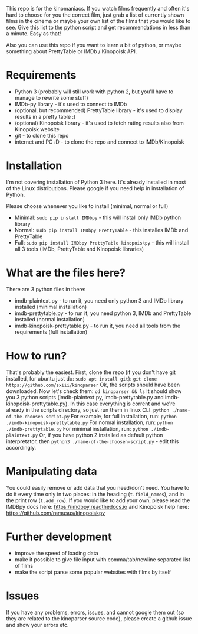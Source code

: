 This repo is for the kinomaniacs. If you watch films frequently and often it's hard to choose for you the correct film, just grab a list of currently shown films in the cinema or maybe your own list of the films that you would like to see. Give this list to the python script and get recommendations in less than a minute. Easy as that!

Also you can use this repo if you want to learn a bit of python, or maybe something about PrettyTable or IMDb / Kinopoisk API.

# Requirements
* Python 3 (probably will still work with python 2, but you'll have to manage to rewrite some stuff)
* IMDb-py library - it's used to connect to IMDb
* (optional, but recommended) PrettyTable library - it's used to display results in a pretty table :)
* (optional) Kinopoisk library - it's used to fetch rating results also from Kinopoisk website
* git - to clone this repo
* internet and PC :D - to clone the repo and connect to IMDb/Kinopoisk

# Installation
I'm not covering installation of Python 3 here. It's already installed in most of the Linux distributions. Please google if you need help in installation of Python.

Please choose whenever you like to install (minimal, normal or full)
* Minimal: `sudo pip install IMDbpy` - this will install only IMDb python library
* Normal: `sudo pip install IMDbpy PrettyTable` - this installes IMDb and PrettyTable
* Full: `sudo pip install IMDbpy PrettyTable kinopoiskpy` - this will install all 3 tools (IMDb, PrettyTable and Kinopoisk libraries)

# What are the files here?
There are 3 python files in there:
* imdb-plaintext.py - to run it, you need only python 3 and IMDb library installed (minimal installation)
* imdb-prettytable.py - to run it, you need python 3, IMDb and PrettyTable installed (normal installation)
* imdb-kinopoisk-prettytable.py - to run it, you need all tools from the requirements (full installation)

# How to run?
That's probably the easiest. First, clone the repo (if you don't have git installed, for ubuntu just do: `sudo apt install git`):
`git clone https://github.com/sxiii/kinoparser`
Ok, the scripts should have been downloaded. Now let's check them:
`cd kinoparser && ls`
It should show you 3 python scripts (imdb-plaintext.py, imdb-prettytable.py and imdb-kinopoisk-prettytable.py). In this case everything is corrent and we're already in the scripts directory, so just run them in linux CLI:
`python ./name-of-the-choosen-script.py`
For example, for full installation, run:
`python ./imdb-kinopoisk-prettytable.py`
For normal installation, run:
`python ./imdb-prettytable.py`
For minimal installation, run:
`python ./imdb-plaintext.py`
Or, if you have python 2 installed as default python interpretator, then
`python3 ./name-of-the-choosen-script.py` - edit this accordingly.

# Manipulating data
You could easily remove or add data that you need/don't need. You have to do it every time only in two places: in the heading (`t.field_names`), and in the print row (`t.add_row`). If you would like to add your own, please read the IMDBpy docs here: https://imdbpy.readthedocs.io and Kinopoisk help here: https://github.com/ramusus/kinopoiskpy

# Further development
* improve the speed of loading data
* make it possible to give file input with comma/tab/newline separated list of films
* make the script parse some popular websites with films by itself

# Issues
If you have any problems, errors, issues, and cannot google them out (so they are related to the kinoparser source code), please create a github issue and show your errors etc.

